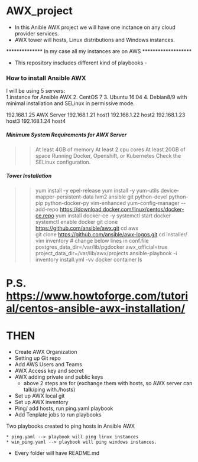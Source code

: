 #               AWX_project
* In this Anible AWX project we will have one inctance on any cloud provider services. 
* AWX tower will hosts, Linux distributions and Windows instances. 


************** In my case all my instances are on AWS *******************

- This repository inscludes different kind of playbooks -

###             How to install Ansible AWX 

I will be using 5 servers:  
            1.instance for Ansible AWX
            2. CentOS 7 
            3. Ubuntu 16.04
            4. Debian8/9 
                        with  minimal installation and SELinux in permissive mode.

192.168.1.25 AWX Server
192.168.1.21 host1
192.168.1.22 host2
192.168.1.23 host3
192.168.1.24 host4

#####   Minimum System Requirements for AWX Server
>> At least 4GB of memory
>>At least 2 cpu cores
>>At least 20GB of space
>>Running Docker, Openshift, or Kubernetes
>> Check the SELinux configuration.

#####   Tower Installation   
>> yum install -y epel-release 
>> yum install -y yum-utils device-mapper-persistent-data lvm2 ansible git python-devel python-pip python-docker-py vim-enhanced 
>> yum-config-manager --add-repo https://download.docker.com/linux/centos/docker-ce.repo 
>> yum install docker-ce -y 
>> systemctl start docker 
>> systemctl enable docker 
>> git clone https://github.com/ansible/awx.git 
>> cd awx  
>> git clone https://github.com/ansible/awx-logos.git 
>> cd installer/ 
>> vim inventory   # change below lines in conf.file
    postgres_data_dir=/var/lib/pgdocker 
    awx_official=true 
    project_data_dir=/var/lib/awx/projects 
>> ansible-playbook -i inventory install.yml -vv 
>> docker container ls
  # P.S. https://www.howtoforge.com/tutorial/centos-ansible-awx-installation/


  # THEN
   - Create AWX Organization
   - Setting up Git repo
   - Add AWS Users and Teams
   - AWX Access key and secret 
   - AWX adding private and public keys
        - above 2 steps are for (exchange them with hosts, so AWX server can talk/ping with./hosts)
   - Set up AWX local git
   - Set up AWX inventory
   - Ping/ add hosts, run ping.yaml playbook
   - Add Tenplate jobs to run playbooks
 
Two playbooks created to ping hosts in Ansible AWX

    * ping.yaml --> playbook will ping linux instances
    * win_ping.yaml --> playbook will ping windows instances.

* Every folder will have README.md